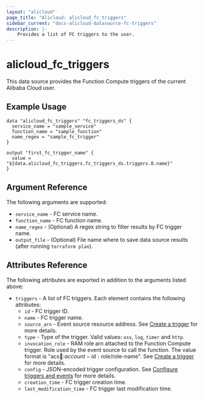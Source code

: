 ```yaml
---
layout: "alicloud"
page_title: "Alicloud: alicloud_fc_triggers"
sidebar_current: "docs-alicloud-datasource-fc-triggers"
description: |-
    Provides a list of FC triggers to the user.
---
```


# alicloud\_fc_triggers

This data source provides the Function Compute triggers of the current Alibaba Cloud user.

## Example Usage

```
data "alicloud_fc_triggers" "fc_triggers_ds" {
  service_name = "sample_service"
  function_name = "sample_function"
  name_regex = "sample_fc_trigger"
}

output "first_fc_trigger_name" {
  value = "${data.alicloud_fc_triggers.fc_triggers_ds.triggers.0.name}"
}
```

## Argument Reference

The following arguments are supported:

* `service_name` - FC service name.
* `function_name` - FC function name.
* `name_regex` - (Optional) A regex string to filter results by FC trigger name.
* `output_file` - (Optional) File name where to save data source results (after running `terraform plan`).

## Attributes Reference

The following attributes are exported in addition to the arguments listed above:

* `triggers` - A list of FC triggers. Each element contains the following attributes:
  * `id` - FC trigger ID.
  * `name` - FC trigger name.
  * `source_arn` - Event source resource address. See [Create a trigger](https://www.alibabacloud.com/help/doc-detail/53102.htm) for more details.
  * `type` - Type of the trigger. Valid values: `oss`, `log`, `timer` and `http`.
  * `invocation_role` - RAM role arn attached to the Function Compute trigger. Role used by the event source to call the function. The value format is "acs:ram::$account-id:role/$role-name". See [Create a trigger](https://www.alibabacloud.com/help/doc-detail/53102.htm) for more details.
  * `config` - JSON-encoded trigger configuration. See [Configure triggers and events](https://www.alibabacloud.com/help/doc-detail/70140.htm) for more details.
  * `creation_time` - FC trigger creation time.
  * `last_modification_time` - FC trigger last modification time.
